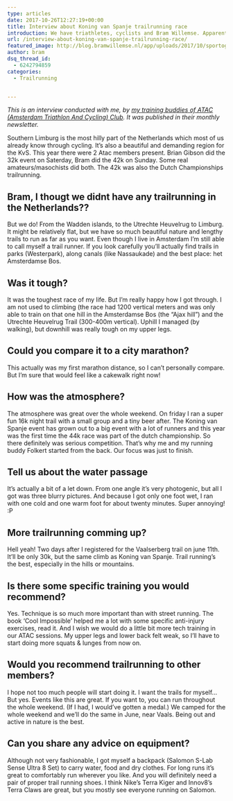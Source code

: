 ```yaml
---
type: articles
date: 2017-10-26T12:27:19+00:00
title: Interview about Koning van Spanje trailrunning race
introduction: We have triathletes, cyclists and Bram Willemse. Apparently he only runs! But he does mix up the Vondelpark with trailrunning. Which is something you can actually do in the Netherlands like he will explain. Bram went to Gulpen, Limburg to do the Koning van Spanje (KvS) trailrun.
url: /interview-about-koning-van-spanje-trailrunning-race/
featured_image: http://blog.bramwillemse.nl/app/uploads/2017/10/sportograf-95152348.jpg
author: bram
dsq_thread_id:
  - 6242794859
categories:
  - Trailrunning


---
```

_This is an interview conducted with me, by [my training buddies of ATAC (Amsterdam Triathlon And Cycling) Club][1]. It was published in their monthly newsletter._

Southern Limburg is the most hilly part of the Netherlands which most of us already know through cycling. It&#8217;s also a beautiful and demanding region for the KvS. This year there were 2 Atac members present. Brian Gibson did the 32k event on Saterday, Bram did the 42k on Sunday. Some real amateurs/masochists did both. The 42k was also the Dutch Championships trailrunning.
<!--more-->

## Bram, I thougt we didnt have any trailrunning in the Netherlands??
But we do! From the Wadden islands, to the Utrechte Heuvelrug to Limburg. It might be relatively flat, but we have so much beautiful nature and lengthy trails to run as far as you want. Even though I live in Amsterdam I&#8217;m still able to call myself a trail runner. If you look carefully you&#8217;ll actually find trails in parks (Westerpark), along canals (like Nassaukade) and the best place: het Amsterdamse Bos.

## Was it tough?
It was the toughest race of my life. But I&#8217;m really happy how I got through. I am not used to climbing (the race had 1200 vertical meters and was only able to train on that one hill in the Amsterdamse Bos (the &#8220;Ajax hill&#8221;) and the Utrechte Heuvelrug Trail (300-400m vertical). Uphill I managed (by walking), but downhill was really tough on my upper legs.

## Could you compare it to a city marathon?
This actually was my first marathon distance, so I can&#8217;t personally compare. But I&#8217;m sure that would feel like a cakewalk right now!

## How was the atmosphere?
The atmosphere was great over the whole weekend. On friday I ran a super fun 16k night trail with a small group and a tiny beer after. The Koning van Spanje event has grown out to a big event with a lot of runners and this year was the first time the 44k race was part of the dutch championship. So there definitely was serious competition. That&#8217;s why me and my running buddy Folkert started from the back. Our focus was just to finish.

## Tell us about the water passage
It&#8217;s actually a bit of a let down. From one angle it&#8217;s very photogenic, but all I got was three blurry pictures. And because I got only one foot wet, I ran with one cold and one warm foot for about twenty minutes. Super annoying! :P

## More trailrunning comming up?
Hell yeah! Two days after I registered for the Vaalserberg trail on june 11th. It&#8217;ll be only 30k, but the same climb as Koning van Spanje. Trail running&#8217;s the best, especially in the hills or mountains.

## Is there some specific training you would recommend?
Yes. Technique is so much more important than with street running. The book &#8216;Cool Impossible&#8217; helped me a lot with some specific anti-injury exercises, read it. And I wish we would do a little bit more tech training in our ATAC sessions. My upper legs and lower back felt weak, so I&#8217;ll have to start doing more squats & lunges from now on.

## Would you recommend trailrunning to other members?
I hope not too much people will start doing it. I want the trails for myself&#8230; But yes. Events like this are great. If you want to, you can run throughout the whole weekend. (If I had, I would&#8217;ve gotten a medal.) We camped for the whole weekend and we&#8217;ll do the same in June, near Vaals. Being out and active in nature is the best.

## Can you share any advice on equipment?
Although not very fashionable, I got myself a backpack (Salomon S-Lab Sense Ultra 8 Set) to carry water, food and dry clothes. For long runs it&#8217;s great to comfortably run wherever you like. And you will definitely need a pair of proper trail running shoes. I think Nike&#8217;s Terra Kiger and Innov8&#8217;s Terra Claws are great, but you mostly see everyone running on Salomon.

 [1]: http://www.atac-club.nl/